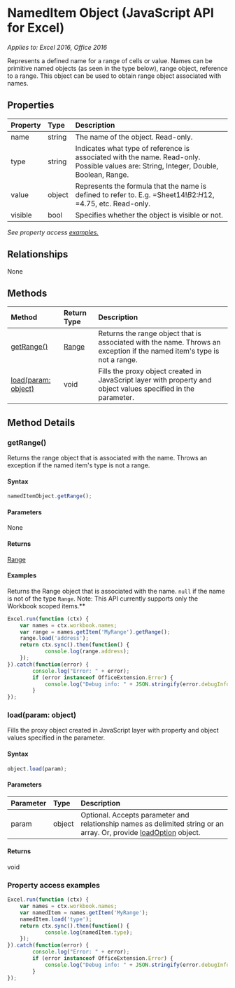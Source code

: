 # NamedItem Object (JavaScript API for Excel)

_Applies to: Excel 2016, Office 2016_

Represents a defined name for a range of cells or value. Names can be primitive named objects (as seen in the type below), range object, reference to a range. This object can be used to obtain range object associated with names.

## Properties

| Property	   | Type	|Description
|:---------------|:--------|:----------|
|name|string|The name of the object. Read-only.|
|type|string|Indicates what type of reference is associated with the name. Read-only. Possible values are: String, Integer, Double, Boolean, Range.|
|value|object|Represents the formula that the name is defined to refer to. E.g. =Sheet14!$B$2:$H$12, =4.75, etc. Read-only.|
|visible|bool|Specifies whether the object is visible or not.|

_See property access [examples.](#property-access-examples)_

## Relationships
None


## Methods

| Method		   | Return Type	|Description|
|:---------------|:--------|:----------|
|[getRange()](#getrange)|[Range](range.md)|Returns the range object that is associated with the name. Throws an exception if the named item's type is not a range.|
|[load(param: object)](#loadparam-object)|void|Fills the proxy object created in JavaScript layer with property and object values specified in the parameter.|

## Method Details


### getRange()
Returns the range object that is associated with the name. Throws an exception if the named item's type is not a range.

#### Syntax
```js
namedItemObject.getRange();
```

#### Parameters
None

#### Returns
[Range](range.md)

#### Examples

Returns the Range object that is associated with the name. `null` if the name is not of the type `Range`. Note: This API currently supports only the Workbook scoped items.**

```js
Excel.run(function (ctx) { 
	var names = ctx.workbook.names;
	var range = names.getItem('MyRange').getRange();
	range.load('address');
	return ctx.sync().then(function() {
			console.log(range.address);
	});
}).catch(function(error) {
		console.log("Error: " + error);
		if (error instanceof OfficeExtension.Error) {
			console.log("Debug info: " + JSON.stringify(error.debugInfo));
		}
});
```


### load(param: object)
Fills the proxy object created in JavaScript layer with property and object values specified in the parameter.

#### Syntax
```js
object.load(param);
```

#### Parameters
| Parameter	   | Type	|Description|
|:---------------|:--------|:----------|
|param|object|Optional. Accepts parameter and relationship names as delimited string or an array. Or, provide [loadOption](loadoption.md) object.|

#### Returns
void
### Property access examples

```js
Excel.run(function (ctx) { 
	var names = ctx.workbook.names;
	var namedItem = names.getItem('MyRange');
	namedItem.load('type');
	return ctx.sync().then(function() {
			console.log(namedItem.type);
	});
}).catch(function(error) {
		console.log("Error: " + error);
		if (error instanceof OfficeExtension.Error) {
			console.log("Debug info: " + JSON.stringify(error.debugInfo));
		}
});
```
